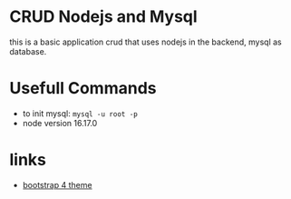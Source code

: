 # CRUD Nodejs and Mysql
this is a basic application crud that uses nodejs in the backend, mysql as database.

# Usefull Commands
- to init mysql: `mysql -u root -p`
- node version 16.17.0

# links
- [bootstrap 4 theme](https://bootswatch.com/4/lux/bootstrap.min.css)
